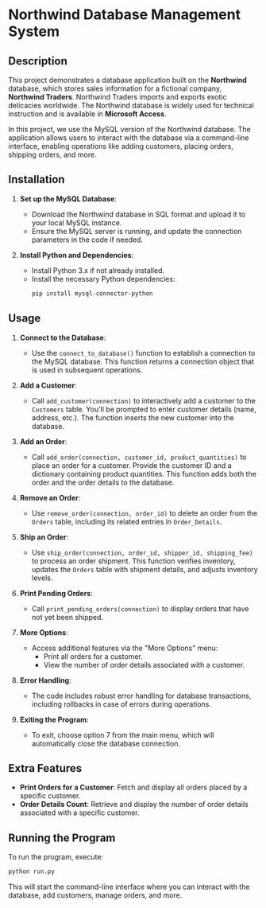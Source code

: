 # Northwind Database Management System

## Description

This project demonstrates a database application built on the **Northwind** database, which stores sales information for a fictional company, **Northwind Traders**. Northwind Traders imports and exports exotic delicacies worldwide. The Northwind database is widely used for technical instruction and is available in **Microsoft Access**.

In this project, we use the MySQL version of the Northwind database. The application allows users to interact with the database via a command-line interface, enabling operations like adding customers, placing orders, shipping orders, and more.

## Installation

1. **Set up the MySQL Database**:
    - Download the Northwind database in SQL format and upload it to your local MySQL instance.
    - Ensure the MySQL server is running, and update the connection parameters in the code if needed.
   
2. **Install Python and Dependencies**:
    - Install Python 3.x if not already installed.
    - Install the necessary Python dependencies:
      ```bash
      pip install mysql-connector-python
      ```

## Usage

1. **Connect to the Database**:
    - Use the `connect_to_database()` function to establish a connection to the MySQL database. This function returns a connection object that is used in subsequent operations.
   
2. **Add a Customer**:
    - Call `add_customer(connection)` to interactively add a customer to the `Customers` table. You'll be prompted to enter customer details (name, address, etc.). The function inserts the new customer into the database.

3. **Add an Order**:
    - Call `add_order(connection, customer_id, product_quantities)` to place an order for a customer. Provide the customer ID and a dictionary containing product quantities. This function adds both the order and the order details to the database.

4. **Remove an Order**:
    - Use `remove_order(connection, order_id)` to delete an order from the `Orders` table, including its related entries in `Order_Details`.

5. **Ship an Order**:
    - Use `ship_order(connection, order_id, shipper_id, shipping_fee)` to process an order shipment. This function verifies inventory, updates the `Orders` table with shipment details, and adjusts inventory levels.

6. **Print Pending Orders**:
    - Call `print_pending_orders(connection)` to display orders that have not yet been shipped.

7. **More Options**:
    - Access additional features via the "More Options" menu:
      - Print all orders for a customer.
      - View the number of order details associated with a customer.

8. **Error Handling**:
    - The code includes robust error handling for database transactions, including rollbacks in case of errors during operations.

9. **Exiting the Program**:
    - To exit, choose option 7 from the main menu, which will automatically close the database connection.

## Extra Features

- **Print Orders for a Customer**: Fetch and display all orders placed by a specific customer.
- **Order Details Count**: Retrieve and display the number of order details associated with a specific customer.

## Running the Program

To run the program, execute:

```bash
python run.py
```

This will start the command-line interface where you can interact with the database, add customers, manage orders, and more.

